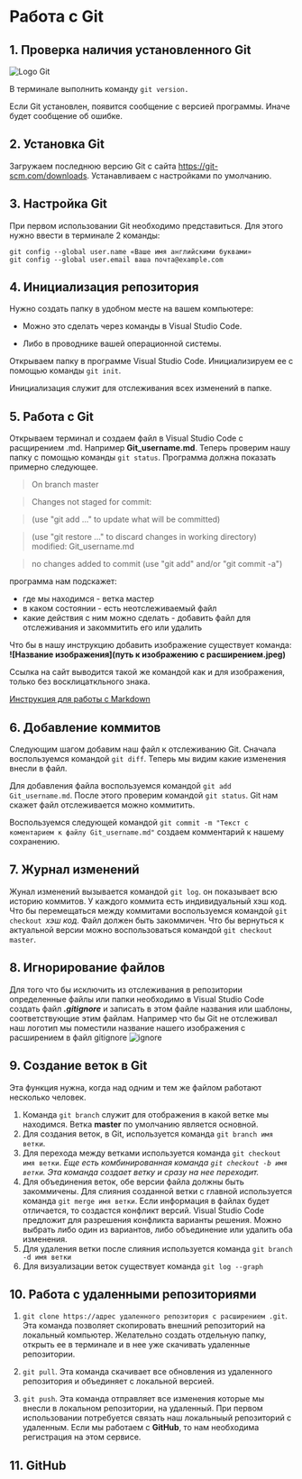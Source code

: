 # Работа с Git
## 1. Проверка наличия установленного Git

![Logo Git](git.jpeg)

В терминале выполнить команду ` git version. `

Если Git установлен, появится сообщение с версией программы. Иначе будет сообщение об ошибке.

## 2. Установка Git

Загружаем последнюю версию Git с сайта https://git-scm.com/downloads. Устанавливаем с настройками по умолчанию.   

## 3. Настройка Git

При первом использовании Git необходимо представиться. Для этого нужно ввести в терминале 2 команды:
```
git config --global user.name «Ваше имя английскими буквами»
git config --global user.email ваша почта@example.com
```
## 4. Инициализация репозитория

Нужно создать папку в удобном месте на вашем компьютере:
* Можно это сделать через команды в Visual Studio Code.

* Либо в проводнике вашей операционной системы.

Открываем папку в программе Visual Studio Code.
Инициализируем ее с помощью команды `git init`.

Инициализация служит для отслеживания всех изменений в папке.

## 5. Работа с Git

Открываем терминал и создаем файл в Visual Studio Code с расщирением .md. Например __Git_username.md__. Теперь проверим 
нашу папку с помощью команды `git status`. Программа должна показать примерно следующее.
> On branch master

> Changes not staged for commit:

> (use "git add <file>..." to update what will be committed)

> (use "git restore <file>..." to discard changes in working directory)
        modified:   Git_username.md

> no changes added to commit (use "git add" and/or "git commit -a")

программа нам подскажет:
* где мы находимся - ветка мастер
* в каком состоянии - есть неотслеживаемый файл
* какие действия с ним можно сделать - добавить файл для отслеживания и закоммитить его или удалить

Что бы в нашу инструкцию добавить изображение существует команда: 
**\![Название изображения]\(путь к изображению с расширением.jpeg)**

Ссылка на сайт выводится такой же командой как и для изображения, только без восклицаткльного знака.

[Инструкция для работы с Markdown](https://learn.microsoft.com/ru-ru/contribute/markdown-reference)

## 6. Добавление коммитов


Следующим шагом добавим наш файл к отслеживанию Git. Сначала воспользуемся командой `git diff`. Теперь мы видим какие изменения внесли в файл.  

Для добавления файла воспользуемся командой `git add Git_username.md`. После этого проверим командой `git status`. Git нам скажет файл отслеживается можно коммитить.

Воспользуемся следующей командой `git commit -m "Текст с коментарием к файлу Git_username.md"` создаем комментарий к нашему сохранению.

## 7. Журнал изменений

Жунал изменений вызывается командой `git log`. он показывает всю историю коммитов. У каждого коммита есть индивидуальный хэш код. Что бы перемещаться между коммитами воспользуемся командой `git checkout `*хэш код*. Файл должен быть закоммичен. Что бы вернуться к актуальной версии можно воспользоваться командой `git checkout master`.

## 8. Игнорирование файлов

Для того что бы исключить из отслеживания в репозитории определенные файлы или папки необходимо в Visual Studio Code создать файл ***.gitignore*** и записать в этом файле названия или шаблоны, соответствующие этим файлам. Например что бы Git не отслеживал наш логотип мы поместили название нашего изображения с расширением в файл gitignore
![ignore](ignore.jpg)


## 9. Создание веток в Git

Эта функция нужна, когда над одним и тем же файлом работают несколько человек.
1. Команда `git branch` служит для отображения в какой ветке мы находимся. Ветка **master** по умолчанию является основной. 
2. Для создания веток, в Git, используется команда `git branch имя ветки`.
3. Для перехода между ветками используется команда `git checkout имя ветки`. *Еще есть комбинированная команда `git checkout -b имя ветки`. Эта команда создает ветку и сразу на нее переходит.*   
4. Для объединения веток, обе версии файла должны быть закоммичены. Для слияния созданной ветки с главной используется команда `git merge имя ветки`. Если информация в файлах будет отличается, то создастся конфликт версий. Visual Studio Code предложит для разрешения конфликта варианты решения. Можно выбрать либо один из вариантов, либо объединение или удалить оба изменения.  
5. Для удаления ветки после слияния используется команда `git branch -d имя ветки`
6. Для визуализации веток существует команда `git log --graph`

## 10. Работа с удаленными репозиториями

1. `git clone https://адрес удаленного репозитория c расширением .git`. Эта команда позволяет скопировать внешний репозиторий на локальный компьютер. Желательно создать отдельную папку, открыть ее в терминале и в нее уже скачивать удаленные репозитории. 

2. `git pull`. Эта команда скачивает все обновления из удаленного репозитория и объединяет с локальной версией. 

3. `git push`. Эта команда отправляет все изменения которые мы внесли в локальном репозитории, на удаленный. При первом использовании потребуется связать наш локальныый репозиторий с удаленным. Если мы работаем с **GitHub**, то нам необходима регистрация на этом сервисе.

## 11. GitHub 

